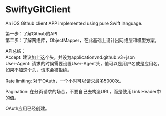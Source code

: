 # SwiftyGitClient
An iOS Github client APP implemented using pure Swift language.

第一步：了解Github的API  
第二步：了解网络库，ObjectMapper，在此基础上设计出网络层和模型方案。

API总结：  
Accept: 建议加上这个头，并设为applicationvnd.github.v3+json  
User-Agent: 请求的时候需要设置User-Agent头，值可以是用户名或是应用名。如果不加这个头，请求会被拒绝。   

Rate limiting: 对于OAuth，一个小时可以请求最多5000次。   

Pagination: 在分页请求的场合，不要自己去构造URL，而是使用Link Header中的值。  

OAuth应用已经创建。  
